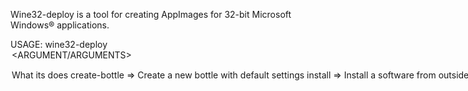 
 Wine32-deploy is a tool for creating AppImages for 32-bit Microsoft 
 Windows® applications.
 
 USAGE: wine32-deploy <OPTION> <ARGUMENT/ARGUMENTS>
 
 <OPTION> 		      What its does
 create-bottle 	=> 	Create a new bottle with default settings
 install 	=> 	      Install a software from outside bottle
 run 	=> 	          Run the bottle as AppImage
 set-main-executable 	=> 	Set main executable of bottle
 set-name 	=> 	    Set name for application menu name
 set-icon 	=> 	    Set icon for AppImage
 set-category 	=> 	Defines where application will appear on menu
 enable 	=> 	      Enable a flag
 disable 	=> 	      Set icon for AppImage
 list-flags 	=> 	  List available flags
 create-appdir 	=> 	Create an AppDir from bottle
 minimize 	=> 	    Remove uneeded files from bottle
 test 	=> 	        Test a bottle as AppImage
 package 	=> 	      Build a AppImage from the bottle AppDir
 winecfg 	=> 	      Open Wine configurator
 regedit 	=>       	Open Wine register editor
 taskmgr 	=> 	      Open a task manager for wine apps
 uninstaller 	=> 	  Open the 'Wine Uninstaller'
 
 Learn more on the main repository of the project.
 

 SOURCE: https://github.com/sudo-give-me-coffee/wine32-deploy
